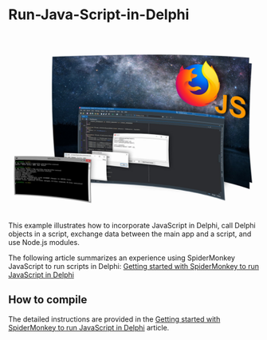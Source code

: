 # Run-Java-Script-in-Delphi

<img align="left" src="Images\spider-monkey-fb.jpg"/>

This example illustrates how to incorporate JavaScript in Delphi, call Delphi objects in a script, exchange data between the main app and a script, and use Node.js modules.

The following article summarizes an experience using SpiderMonkey JavaScript to run scripts in Delphi: [Getting started with SpiderMonkey to run JavaScript in Delphi](https://www.clevercomponents.com/articles/article053/)

## How to compile

The detailed instructions are provided in the [Getting started with SpiderMonkey to run JavaScript in Delphi](https://www.clevercomponents.com/articles/article053/) article.
